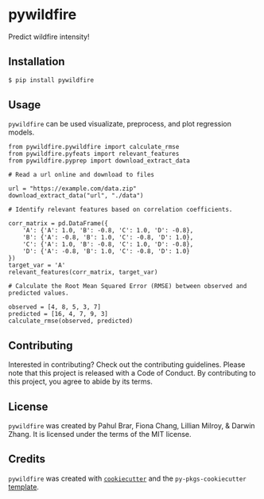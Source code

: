 # pywildfire

Predict wildfire intensity!

## Installation

```bash
$ pip install pywildfire
```

## Usage

`pywildfire` can be used visualizate, preprocess, and plot regression models. 

``` 
from pywildfire.pywildfire import calculate_rmse 
from pywildfire.pyfeats import relevant_features
from pywildfire.pyprep import download_extract_data 

# Read a url online and download to files

url = "https://example.com/data.zip"
download_extract_data("url", "./data")

# Identify relevant features based on correlation coefficients.

corr_matrix = pd.DataFrame({
    'A': {'A': 1.0, 'B': -0.8, 'C': 1.0, 'D': -0.8},
    'B': {'A': -0.8, 'B': 1.0, 'C': -0.8, 'D': 1.0},
    'C': {'A': 1.0, 'B': -0.8, 'C': 1.0, 'D': -0.8},
    'D': {'A': -0.8, 'B': 1.0, 'C': -0.8, 'D': 1.0}
})
target_var = 'A'
relevant_features(corr_matrix, target_var)

# Calculate the Root Mean Squared Error (RMSE) between observed and predicted values.

observed = [4, 8, 5, 3, 7]
predicted = [16, 4, 7, 9, 3]
calculate_rmse(observed, predicted)
```

## Contributing

Interested in contributing? Check out the contributing guidelines. Please note that this project is released with a Code of Conduct. By contributing to this project, you agree to abide by its terms.

## License

`pywildfire` was created by Pahul Brar, Fiona Chang, Lillian Milroy, & Darwin Zhang. It is licensed under the terms of the MIT license.

## Credits

`pywildfire` was created with [`cookiecutter`](https://cookiecutter.readthedocs.io/en/latest/) and the `py-pkgs-cookiecutter` [template](https://github.com/py-pkgs/py-pkgs-cookiecutter).
